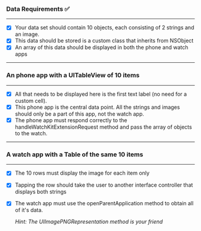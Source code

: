 



### Data Requirements :white_check_mark:

---

- [X] Your data set should contain 10 objects, each consisting of 2 strings and an image.
- [X] This data should be stored is a custom class that inherits from NSObject
- [X] An array of this data should be displayed in both the phone and watch apps

---

### An phone app with a UITableView of 10 items

---

- [X] All that needs to be displayed here is the first text label (no need for a custom cell).
- [X] This phone app is the central data point. All the strings and images  should only be a part of this app, not the watch app.
- [X] The phone app must respond correctly to the handleWatchKitExtensionRequest method and pass the array of objects to the watch.

---

### A watch app with a Table of the same 10 items

---

- [X] The 10 rows must display the image for each item only
- [X] Tapping the row should take the user to another interface controller that displays both strings
- [X] The watch app must use the openParentApplication method to obtain all of it's data.

    *Hint: The UIImagePNGRepresentation method is your friend*



